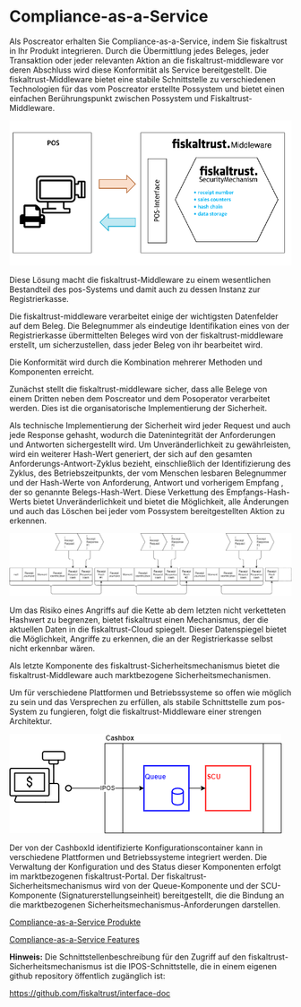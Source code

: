 # Compliance-as-a-Service

Als Poscreator erhalten Sie Compliance-as-a-Service, indem Sie fiskaltrust in Ihr Produkt integrieren. Durch die Übermittlung jedes Beleges, jeder Transaktion oder jeder relevanten Aktion an die fiskaltrust-middleware vor deren Abschluss wird diese Konformität als Service bereitgestellt. Die fiskaltrust-Middleware bietet eine stabile Schnittstelle zu verschiedenen Technologien für das vom Poscreator erstellte Possystem und bietet einen einfachen Berührungspunkt zwischen Possystem und Fiskaltrust-Middleware.

![Überblick über die Funktionsweise von fiskaltrust](media/overview-pos-ft-middleware.png)                                

Diese Lösung macht die fiskaltrust-Middleware zu einem wesentlichen Bestandteil des pos-Systems und damit auch zu dessen Instanz zur Registrierkasse.

Die fiskaltrust-middleware verarbeitet einige der wichtigsten Datenfelder auf dem Beleg. Die Belegnummer als eindeutige Identifikation eines von der Registrierkasse übermittelten Beleges wird von der fiskaltrust-middleware erstellt, um sicherzustellen, dass jeder Beleg von ihr bearbeitet wird.

Die Konformität wird durch die Kombination mehrerer Methoden und Komponenten erreicht.

Zunächst stellt die fiskaltrust-middleware sicher, dass alle Belege von einem Dritten neben dem Poscreator und dem Posoperator verarbeitet werden. Dies ist die organisatorische Implementierung der Sicherheit.

Als technische Implementierung der Sicherheit wird jeder Request und auch jede Response gehasht, wodurch die Datenintegrität der Anforderungen und Antworten sichergestellt wird. Um Unveränderlichkeit zu gewährleisten, wird ein weiterer Hash-Wert generiert, der sich auf den gesamten Anforderungs-Antwort-Zyklus bezieht, einschließlich der Identifizierung des Zyklus, des Betriebszeitpunkts, der vom Menschen lesbaren Belegnummer und der Hash-Werte von Anforderung, Antwort und vorherigem Empfang , der so genannte Belegs-Hash-Wert. Diese Verkettung des Empfangs-Hash-Werts bietet Unveränderlichkeit und bietet die Möglichkeit, alle Änderungen und auch das Löschen bei jeder vom Possystem bereitgestellten Aktion zu erkennen.



 ![receipt-chain](media/receipt-chain.png)

 



Um das Risiko eines Angriffs auf die Kette ab dem letzten nicht verketteten Hashwert zu begrenzen, bietet fiskaltrust einen Mechanismus, der die aktuellen Daten in die fiskaltrust-Cloud spiegelt. Dieser Datenspiegel bietet die Möglichkeit, Angriffe zu erkennen, die an der Registrierkasse selbst nicht erkennbar wären.

Als letzte Komponente des fiskaltrust-Sicherheitsmechanismus bietet die fiskaltrust-Middleware auch marktbezogene Sicherheitsmechanismen.

Um für verschiedene Plattformen und Betriebssysteme so offen wie möglich zu sein und das Versprechen zu erfüllen, als stabile Schnittstelle zum pos-System zu fungieren, folgt die fiskaltrust-Middleware einer strengen Architektur.

 

  ![cashbox](media/cashbox.png)

 

Der von der CashboxId identifizierte Konfigurationscontainer kann in verschiedene Plattformen und Betriebssysteme integriert werden. Die Verwaltung der Konfiguration und des Status dieser Komponenten erfolgt im marktbezogenen fiskaltrust-Portal. Der fiskaltrust-Sicherheitsmechanismus wird von der Queue-Komponente und der SCU-Komponente (Signaturerstellungseinheit) bereitgestellt, die die Bindung an die marktbezogenen Sicherheitsmechanismus-Anforderungen darstellen.



[Compliance-as-a-Service Produkte](https://github.com/fiskaltrust/productdescription-de-doc/tree/master/compliance-as-a-service/produkte)

[Compliance-as-a-Service Features](https://github.com/fiskaltrust/productdescription-de-doc/tree/master/compliance-as-a-service/features)



**Hinweis:** Die Schnittstellenbeschreibung für den Zugriff auf den fiskaltrust-Sicherheitsmechanismus ist die IPOS-Schnittstelle, die in einem eigenen github repository öffentlich zugänglich ist: 

https://github.com/fiskaltrust/interface-doc